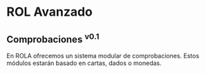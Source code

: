# ROL Avanzado
## Comprobaciones <sup>v0.1</sup>

En ROLA ofrecemos un sistema modular de comprobaciones. Estos módulos estarán basado en cartas, dados o monedas. 
